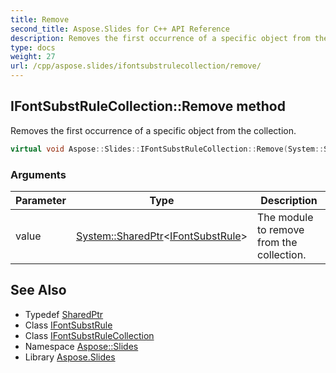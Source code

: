 ```yaml
---
title: Remove
second_title: Aspose.Slides for C++ API Reference
description: Removes the first occurrence of a specific object from the collection.
type: docs
weight: 27
url: /cpp/aspose.slides/ifontsubstrulecollection/remove/
---
```

## IFontSubstRuleCollection::Remove method


Removes the first occurrence of a specific object from the collection.

```cpp
virtual void Aspose::Slides::IFontSubstRuleCollection::Remove(System::SharedPtr<IFontSubstRule> value)=0
```


### Arguments

| Parameter | Type | Description |
| --- | --- | --- |
| value | [System::SharedPtr](../../../system/sharedptr/)\<[IFontSubstRule](../../ifontsubstrule/)\> | The module to remove from the collection. |

## See Also

* Typedef [SharedPtr](../../../system/sharedptr/)
* Class [IFontSubstRule](../../ifontsubstrule/)
* Class [IFontSubstRuleCollection](../)
* Namespace [Aspose::Slides](../../)
* Library [Aspose.Slides](../../../)
